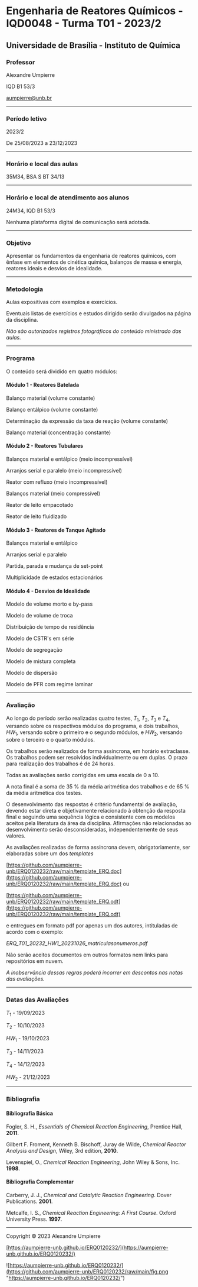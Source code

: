 # Engenharia de Reatores Químicos - IQD0048 - Turma T01 - 2023/2

## Universidade de Brasília - Instituto de Química

<!--## [Plano de Ensino](https://github.com/aumpierre-unb/ERQ0120232/raw/main/Plano_de_Ensino_Engenharia_de_Reatores_Quimicos_IQD0048T01_20232.pdf)
-->

### **Professor**

Alexandre Umpierre

IQD B1 53/3

<aumpierre@unb.br>

---

### **Período letivo**

2023/2

De 25/08/2023 a 23/12/2023

---

### **Horário e local das aulas**

35M34, BSA S BT 34/13

---

### **Horário e local de atendimento aos alunos**

24M34, IQD B1 53/3

Nenhuma plataforma digital de comunicação será adotada.

---

### **Objetivo**

Apresentar os fundamentos da engenharia de reatores químicos, com ênfase em elementos de cinética química, balanços de massa e energia, reatores ideais e desvios de idealidade.

---

### **Metodologia**

Aulas expositivas com exemplos e exercícios.

Eventuais listas de exercícios e estudos dirigido serão divulgados na página da disciplina.

*Não são autorizados registros fotográficos do conteúdo ministrado das aulas.*

---

### **Programa**

O conteúdo será dividido em quatro módulos:

#### Módulo 1 - Reatores Batelada

Balanço material (volume constante)

Balanço entálpico (volume constante)

Determinação da expressão da taxa de reação (volume constante)

Balanço material (concentração constante)

#### Módulo 2 - Reatores Tubulares

Balanços material e entálpico (meio incompressível)

Arranjos serial e paralelo (meio incompressível)

Reator com refluxo (meio incompressível)

Balanços material (meio compressível)

Reator de leito empacotado

Reator de leito fluidizado

#### Módulo 3 - Reatores de Tanque Agitado

Balanços material e entálpico

Arranjos serial e paralelo

Partida, parada e mudança de set-point

Multiplicidade de estados estacionários

#### Módulo 4 - Desvios de Idealidade

Modelo de volume morto e by-pass

Modelo de volume de troca

Distribuição de tempo de residência

Modelo de CSTR's em série

Modelo de segregação

Modelo de mistura completa

Modelo de dispersão

Modelo de PFR com regime laminar

---

### **Avaliação**

Ao longo do período serão realizadas quatro testes, *T*<sub>1</sub>, *T*<sub>2</sub>, *T*<sub>3</sub> e *T*<sub>4</sub>, versando sobre os respectivos módulos do programa, e dois trabalhos, *HW*<sub>1</sub>, versando sobre o primeiro e o segundo módulos, e *HW*<sub>2</sub>, versando sobre o terceiro e o quarto módulos.

Os trabalhos serão realizados de forma assíncrona, em horário extraclasse. Os trabalhos podem ser resolvidos individualmente ou em duplas. O prazo para realização dos trabalhos é de 24 horas.

Todas as avaliações serão corrigidas em uma escala de 0 a 10.

A nota final é a soma de 35 % da média aritmética dos trabalhos e de 65 % da média aritmética dos testes.

O desenvolvimento das respostas é critério fundamental de avaliação, devendo estar direta e objetivamente relacionado à obtenção da resposta final e seguindo uma sequência lógica e consistente com os modelos aceitos pela literatura da área da disciplina. Afirmações não relacionadas ao desenvolvimento serão desconsideradas, independentemente de seus valores.

As avaliações realizadas de forma assíncrona devem, obrigatoriamente, ser elaboradas sobre um dos *templates*

[https://github.com/aumpierre-unb/ERQ0120232/raw/main/template_ERQ.doc](https://github.com/aumpierre-unb/ERQ0120232/raw/main/template_ERQ.doc) ou

[https://github.com/aumpierre-unb/ERQ0120232/raw/main/template_ERQ.odt](https://github.com/aumpierre-unb/ERQ0120232/raw/main/template_ERQ.odt)

e entregues em formato pdf por apenas um dos autores, intituladas de acordo com o exemplo:

*ERQ_T01_20232_HW1_20231026_matriculasonumeros.pdf*

Não serão aceitos documentos em outros formatos nem links para repositórios em nuvem.

*A inobservância dessas regras poderá incorrer em descontos nas notas das avaliações.*

---

### **Datas das Avaliações**

*T*<sub>1</sub> - 19/09/2023

*T*<sub>2</sub> - 10/10/2023

*HW*<sub>1</sub> - 19/10/2023

*T*<sub>3</sub> - 14/11/2023

*T*<sub>4</sub> - 14/12/2023

*HW*<sub>2</sub> - 21/12/2023

---

### **Bibliografia**

#### **Bibliografia Básica**

Fogler, S. H., *Essentials of Chemical Reaction Engineering*, Prentice Hall, **2011**.

Gilbert F. Froment, Kenneth B. Bischoff, Juray de Wilde, *Chemical Reactor Analysis and Design*, Wiley, 3rd edition, **2010**.

Levenspiel, O., *Chemical Reaction Engineering*, John Wiley & Sons, Inc. **1998**.

#### **Bibliografia Complementar**

Carberry, J. J., *Chemical and Catalytic Reaction Engineering*. Dover Publications. **2001**.

Metcalfe, I. S., *Chemical Reaction Engineering: A First Course*. Oxford University Press. **1997**.

---

<!--### **Exercícios Propostos**

[exercicios_propostos_1.pdf](https://github.com/aumpierre-unb/ERQ0120232/raw/main/exercicios_propostos_1.pdf) (07/04/2023)

[exercicios_propostos_2.pdf](https://github.com/aumpierre-unb/ERQ0120232/raw/main/exercicios_propostos_2.pdf) (29/04/2023)

[exercicios_propostos_3.pdf](https://github.com/aumpierre-unb/ERQ0120232/raw/main/exercicios_propostos_3.pdf) (26/06/2023)

---
-->

<!--### **Estudos Dirigidos**

[estudo_dirigido_1.pdf](https://github.com/aumpierre-unb/ERQ0120232/raw/main/estudo_dirigido_1.pdf) (16/04/2023)

[estudo_dirigido_2.pdf](https://github.com/aumpierre-unb/ERQ0120232/raw/main/estudo_dirigido_2.pdf) (28/06/2023)

---
-->

<!--### ***HW*<sub>2</sub>**

[instrucoes.pdf](https://github.com/aumpierre-unb/ERQ0120232/raw/main/instrucoes.pdf) (06/07/2023)

[ERQ01_HW2_20230706_retificacao.pdf](https://github.com/aumpierre-unb/ERQ0120232/raw/main/ERQ01_HW2_20230706_retificacao.pdf) (08/07/2023) (para entregar até as 23h59 de 9/7)

---
-->

Copyright &copy; 2023 Alexandre Umpierre

[https://aumpierre-unb.github.io/ERQ0120232/](https://aumpierre-unb.github.io/ERQ0120232/)

![https://aumpierre-unb.github.io/ERQ0120232/](https://github.com/aumpierre-unb/ERQ0120232/raw/main/fig.png "https://aumpierre-unb.github.io/ERQ0120232/")
